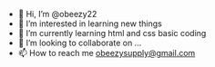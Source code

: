 - 👋 Hi, I’m @obeezy22
- 👀 I’m interested in learning new things
- 🌱 I’m currently learning html and css basic coding
- 💞️ I’m looking to collaborate on ...
- 📫 How to reach me obeezysupply@gmail.com

<!---
obeezy22/obeezy22 is a ✨ special ✨ repository because its `README.md` (this file) appears on your GitHub profile.
You can click the Preview link to take a look at your changes.
--->
